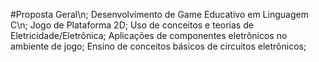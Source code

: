#Proposta Geral\n;
Desenvolvimento de Game Educativo em Linguagem C\n;
Jogo de Plataforma 2D;
Uso de conceitos e teorias de Eletricidade/Eletrônica;
Aplicações de componentes eletrônicos no ambiente de jogo;
Ensino de conceitos básicos de circuitos eletrônicos;
